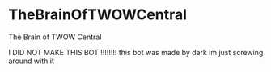 # TheBrainOfTWOWCentral
The Brain of TWOW Central

I DID NOT MAKE THIS BOT !!!!!!!! this bot was made by dark im just screwing around with it
